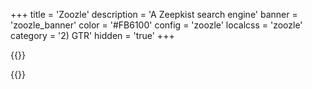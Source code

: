 +++
title = 'Zoozle'
description = 'A Zeepkist search engine'
banner = 'zoozle_banner'
color = '#FB6100'
config = 'zoozle'
localcss = 'zoozle'
category = '2) GTR'
hidden = 'true'
+++

{{<rawhtml>}}
<!-- HTML Meta Tags -->
<title>Zoozle | Toolkist</title>
<meta name="description" content="A Zeepkist Search Engine">

<!-- Facebook Meta Tags -->
<meta property="og:url" content="https://toolkist.netlify.app/zoozle">
<meta property="og:type" content="website">
<meta property="og:title" content="Zoozle | Toolkist">
<meta property="og:description" content="A Zeepkist Search Engine">
<meta property="og:image" content="/img/Zoozle_Banner.png">
<meta name="theme-color" content="#fbc719">

<!-- Twitter Meta Tags -->
<meta name="twitter:card" content="summary_large_image">
<meta property="twitter:domain" content="toolkist.netlify.app">
<meta property="twitter:url" content="https://toolkist.netlify.app/zoozle">
<meta name="twitter:title" content="Zoozle | Toolkist">
<meta name="twitter:description" content="A Zeepkist Search Engine">
<meta name="twitter:image" content="/img/Zoozle_Banner.png">

<script src='/toolkist/zoozle.pages.toolkist.js' type="module"></script>
<div id='content' class='flex_content'>
    <div id='left_container' class='standardLeftPanel'></div>
    <div class='standardPagePanel'></div>
    <div class='standardPlaylistPanel'>
        <div id='playlist-properties'></div>
        <div id='playlist_editor'></div>        
    </div>
</div>
{{</rawhtml>}}